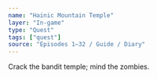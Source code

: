 ```yaml
---
name: "Hainic Mountain Temple"
layer: "In-game"
type: "Quest"
tags: ["quest"]
source: "Episodes 1–32 / Guide / Diary"
---
```

Crack the bandit temple; mind the zombies.
